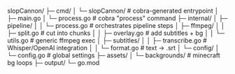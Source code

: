slopCannon/
├─ cmd/
│  └─ slopCannon/          # cobra-generated entrypoint
│     ├─ main.go
│     └─ process.go        # cobra "process" command
├─ internal/
│  ├─ pipeline/
│  │   └─ process.go       # orchestrates pipeline steps
│  ├─ ffmpeg/
│  │   ├─ split.go         # cut into chunks
│  │   ├─ overlay.go       # add subtitles + bg
│  │   └─ utils.go         # generic ffmpeg exec
│  ├─ subtitles/
│  │   ├─ transcribe.go    # Whisper/OpenAI integration
│  │   └─ format.go        # text → .srt
│  └─ config/
│      └─ config.go        # global settings
├─ assets/
│  └─ backgrounds/         # minecraft bg loops
├─ output/
└─ go.mod
